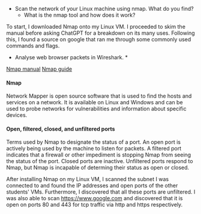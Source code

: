 * Scan the network of your Linux machine using nmap. What do you find?
	* What is the nmap tool and how does it  work?  

To start, I downloaded Nmap onto my Linux VM. I proceeded to skim the manual before asking ChatGPT for a breakdown on its many uses. Following this, I found a source on google that ran me through some commonly used commands and flags.

* Analyse web browser packets in Wireshark.
	* 

[Nmap manual](https://nmap.org/book/man.html)
[Nmap guide](https://www.geeksforgeeks.org/nmap-command-in-linux-with-examples/)


#### Nmap
Network Mapper is open source software that is used to find the hosts and services on a network. It is available on Linux and Windows and can be used to probe networks for vulnerabilities and information about specific devices.

#### Open, filtered, closed, and unfiltered ports
Terms used by Nmap to designate the status of a port. An open port is actively being used by the machine to listen for packets. A filtered port indicates that a firewall or other impediment is stopping Nmap from seeing the status of the port. Closed ports are inactive. Unfiltered ports respond to Nmap, but Nmap is incapable of determing their status as open or closed.





After installing Nmap on my Linux VM, I scanned the subnet I was connected to and found the IP addresses and open ports of the other students' VMs. Furthermore, I discovered that all these ports are unfiltered. I was also able to scan https://www.google.com and discovered that it is open on ports 80 and 443 for tcp traffic via http and https respectively.

